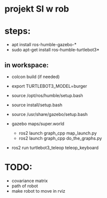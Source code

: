 # projekt SI w rob

# steps:
- apt install ros-humble-gazebo-*
- sudo apt-get install ros-humble-turtlebot3*
## in workspace:
- colcon build (if needed)
- export TURTLEBOT3_MODEL=burger
- source /opt/ros/humble/setup.bash
- source install/setup.bash
- source /usr/share/gazebo/setup.bash
- gazebo maps/super.world  

    - ros2 launch graph_cpp map_launch.py  
    - ros2 launch graph_cpp do_the_graphs.py

- ros2 run turtlebot3_teleop teleop_keyboard


# TODO:
- covariance matrix
- path of robot 
- make robot to move in rviz
